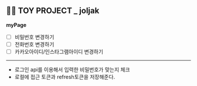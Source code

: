 ## 👩‍🎓 TOY PROJECT _ joljak
**myPage**
- [ ] 비밀번호 변경하기
- [ ] 전화번호 변경하기
- [ ] 카카오아이디/인스타그램아이디 변경하기

---
- 로그인 api를 이용해서 입력한 비밀번호가 맞는지 체크
- 로컬에 접근 토큰과 refresh토큰을 저장해준다. 
